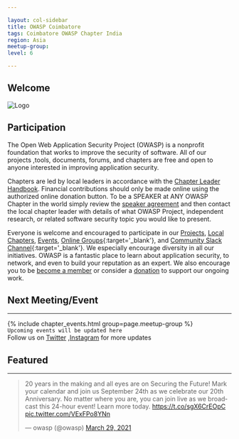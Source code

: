 ```yaml
---

layout: col-sidebar
title: OWASP Coimbatore
tags: Coimbatore OWASP Chapter India
region: Asia
meetup-group:
level: 6

---
```


## Welcome
![Logo](https://owasp.org/www-chapter-coimbatore/assets/images/logo/logo_dark_final.png)

## Participation
The Open Web Application Security Project (OWASP) is a nonprofit foundation that works to improve the security of software. All of our projects ,tools, documents, forums, and chapters are free and open to anyone interested in improving application security. 

Chapters are led by local leaders in accordance with the [Chapter Leader Handbook](/www-policy/rules-of-procedure/chapter-handbook). Financial contributions should only be made online using the authorized online donation button. To be a SPEAKER at ANY OWASP Chapter in the world simply review the [speaker agreement](/www-policy/speaker-agreement) and then contact the local chapter leader with details of what OWASP Project, independent research, or related software security topic you would like to present.

Everyone is welcome and encouraged to participate in our [Projects](/projects), [Local Chapters](/chapters), [Events](/events), [Online Groups](https://groups.google.com/a/owasp.com/){:target='_blank'}, and [Community Slack Channel](https://owasp.slack.com/){:target='_blank'}. We especially encourage diversity in all our initiatives. OWASP is a fantastic place to learn about application security, to network, and even to build your reputation as an expert. We also encourage you to be [become a member](/membership) or consider a [donation](/donate) to support our ongoing work.

## Next Meeting/Event
---------------------
{% include chapter_events.html group=page.meetup-group %} \
```Upcoming events will be updated here```\
Follow us on [Twitter](https://www.twiter.com/owasp_coimbatore) ,[Instagram](https://www.instagram.com/owasp_coimbatore) for more updates

## Featured
---------------------
<blockquote class="twitter-tweet"><p lang="en" dir="ltr">20 years in the making and all eyes are on Securing the Future! Mark your calendar and join us September 24th as we celebrate our 20th Anniversary. No matter where you are, you can join live as we broadcast this 24-hour event! Learn more today. <a href="https://t.co/sgX6CrEOpC">https://t.co/sgX6CrEOpC</a> <a href="https://t.co/VExFPo8YNn">pic.twitter.com/VExFPo8YNn</a></p>&mdash; owasp (@owasp) <a href="https://twitter.com/owasp/status/1376515766732881922?ref_src=twsrc%5Etfw">March 29, 2021</a></blockquote> <script async src="https://platform.twitter.com/widgets.js" charset="utf-8"></script>







